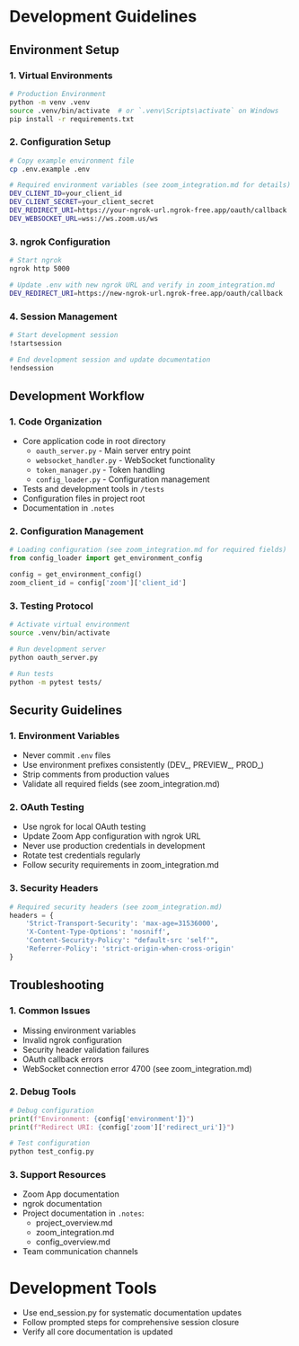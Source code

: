 # Development Guidelines

## Environment Setup

### 1. Virtual Environments
```bash
# Production Environment
python -m venv .venv
source .venv/bin/activate  # or `.venv\Scripts\activate` on Windows
pip install -r requirements.txt
```

### 2. Configuration Setup
```bash
# Copy example environment file
cp .env.example .env

# Required environment variables (see zoom_integration.md for details)
DEV_CLIENT_ID=your_client_id
DEV_CLIENT_SECRET=your_client_secret
DEV_REDIRECT_URI=https://your-ngrok-url.ngrok-free.app/oauth/callback
DEV_WEBSOCKET_URL=wss://ws.zoom.us/ws
```

### 3. ngrok Configuration
```bash
# Start ngrok
ngrok http 5000

# Update .env with new ngrok URL and verify in zoom_integration.md
DEV_REDIRECT_URI=https://new-ngrok-url.ngrok-free.app/oauth/callback
```

### 4. Session Management
```bash
# Start development session
!startsession

# End development session and update documentation
!endsession
```

## Development Workflow

### 1. Code Organization
- Core application code in root directory
  - `oauth_server.py` - Main server entry point
  - `websocket_handler.py` - WebSocket functionality
  - `token_manager.py` - Token handling
  - `config_loader.py` - Configuration management
- Tests and development tools in `/tests`
- Configuration files in project root
- Documentation in `.notes`

### 2. Configuration Management
```python
# Loading configuration (see zoom_integration.md for required fields)
from config_loader import get_environment_config

config = get_environment_config()
zoom_client_id = config['zoom']['client_id']
```

### 3. Testing Protocol
```bash
# Activate virtual environment
source .venv/bin/activate

# Run development server
python oauth_server.py

# Run tests
python -m pytest tests/
```

## Security Guidelines

### 1. Environment Variables
- Never commit `.env` files
- Use environment prefixes consistently (DEV_, PREVIEW_, PROD_)
- Strip comments from production values
- Validate all required fields (see zoom_integration.md)

### 2. OAuth Testing
- Use ngrok for local OAuth testing
- Update Zoom App configuration with ngrok URL
- Never use production credentials in development
- Rotate test credentials regularly
- Follow security requirements in zoom_integration.md

### 3. Security Headers
```python
# Required security headers (see zoom_integration.md)
headers = {
    'Strict-Transport-Security': 'max-age=31536000',
    'X-Content-Type-Options': 'nosniff',
    'Content-Security-Policy': "default-src 'self'",
    'Referrer-Policy': 'strict-origin-when-cross-origin'
}
```

## Troubleshooting

### 1. Common Issues
- Missing environment variables
- Invalid ngrok configuration
- Security header validation failures
- OAuth callback errors
- WebSocket connection error 4700 (see zoom_integration.md)

### 2. Debug Tools
```python
# Debug configuration
print(f"Environment: {config['environment']}")
print(f"Redirect URI: {config['zoom']['redirect_uri']}")

# Test configuration
python test_config.py
```

### 3. Support Resources
- Zoom App documentation
- ngrok documentation
- Project documentation in `.notes`:
  - project_overview.md
  - zoom_integration.md
  - config_overview.md
- Team communication channels

# Development Tools
- Use end_session.py for systematic documentation updates
- Follow prompted steps for comprehensive session closure
- Verify all core documentation is updated